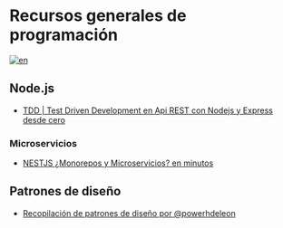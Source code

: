 # Recursos generales de programación

[![en](https://img.shields.io/badge/lang--en-english-brightgreen)](https://github.com/tomas95go/overall-programming-resources/blob/main/README.md)

## Node.js

- [TDD | Test Driven Development en Api REST con Nodejs y Express desde cero](https://developero.medium.com/test-driven-development-en-una-api-rest-con-nodejs-y-express-desde-cero-6bb3d79dc56e)

### Microservicios
- [NESTJS ¿Monorepos y Microservicios? en minutos](https://www.youtube.com/watch?v=xlGNn3vJ-lQ)

## Patrones de diseño

- [Recopilación de patrones de diseño por @powerhdeleon](https://twitter.com/powerhdeleon/status/1567589762168496128?t=s5oVI-Gj0GbKdJuvj2gFWA&s=08)
